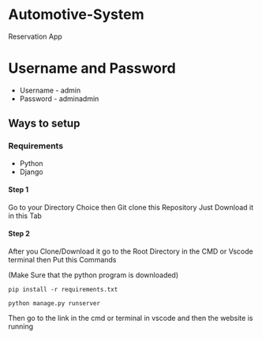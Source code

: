 # Automotive-System

Reservation App

# Username and Password
- Username - admin
- Password - adminadmin

## Ways to setup
### Requirements 
- Python
- Django 

#### Step 1
Go to your Directory Choice then Git clone this Repository Just Download it in this Tab

#### Step 2
After you Clone/Download it go to the Root Directory in the CMD or Vscode terminal then Put this Commands

(Make Sure that the python program is downloaded)
``` Requirements
pip install -r requirements.txt
```

``` 
python manage.py runserver
```

Then go to the link in the cmd or terminal in vscode and then the website is running

<!-- This Commission is Done and Handed Over to the CLient -->
